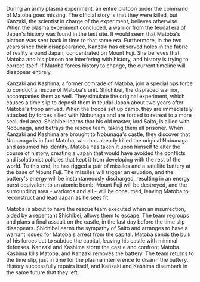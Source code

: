 During an army plasma experiment, an entire platoon under the command of Matoba goes missing. The official story is that they were killed, but Kanzaki, the scientist in charge of the experiment, believes otherwise. When the plasma experiment concluded, a warrior from the feudal era of Japan's history was found in the test site. It would seem that Matoba's platoon was sent back in time to that same era. Furthermore, in the two years since their disappearance, Kanzaki has observed holes in the fabric of reality around Japan, concentrated on Mount Fuji. She believes that Matoba and his platoon are interfering with history, and history is trying to correct itself. If Matoba forces history to change, the current timeline will disappear entirely.

Kanzaki and Kashima, a former comrade of Matoba, join a special ops force to conduct a rescue of Matoba's unit. Shichibei, the displaced warrior, accompanies them as well. They simulate the original experiment, which causes a time slip to deposit them in feudal Japan about two years after Matoba's troop arrived. When the troops set up camp, they are immediately attacked by forces allied with Nobunaga and are forced to retreat to a more secluded area. Shichibei learns that his old master, lord Saito, is allied with Nobunaga, and betrays the rescue team, taking them all prisoner. When Kanzaki and Kashima are brought to Nobunaga's castle, they discover that Nobunaga is in fact Matoba, who has already killed the original Nobunaga and assumed his identity. Matoba has taken it upon himself to alter the course of history, creating a Japan that would have avoided the conflicts and isolationist policies that kept it from developing with the rest of the world. To this end, he has rigged a pair of missiles and a satellite battery at the base of Mount Fuji. The missiles will trigger an eruption, and the battery's energy will be instantaneously discharged, resulting in an energy burst equivalent to an atomic bomb. Mount Fuji will be destroyed, and the surrounding area - warlords and all - will be consumed, leaving Matoba to reconstruct and lead Japan as he sees fit.

Matoba is about to have the rescue team executed when an insurrection, aided by a repentant Shichibei, allows them to escape. The team regroups and plans a final assault on the castle, in the last day before the time slip disappears. Shichibei earns the sympathy of Saito and arranges to have a warrant issued for Matoba's arrest from the capital. Matoba sends the bulk of his forces out to subdue the capital, leaving his castle with minimal defenses. Kanzaki and Kashima storm the castle and confront Matoba. Kashima kills Matoba, and Kanzaki removes the battery. The team returns to the time slip, just in time for the plasma interference to disarm the battery. History successfully repairs itself, and Kanzaki and Kashima disembark in the same future that they left.